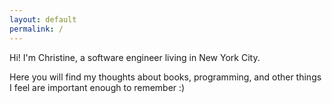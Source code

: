 ```yaml
---
layout: default
permalink: / 
---
```


Hi! I'm Christine, a software engineer living in New York City. 

Here you will find my thoughts about books, programming, and other things I feel are important enough to remember :) 
